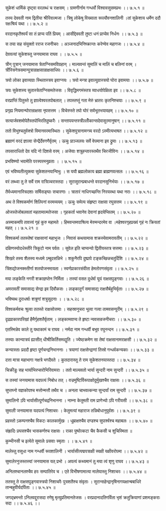 सुकेशं धार्मिकं दृष्ट्वा वरलब्धं च राक्षसम् ।
ग्रामणीर्नाम गन्धर्वो विश्वावसुसमप्रभः ।। ७.५.१ ॥

तस्य देववती नाम द्वितीया श्रीरिवात्मजा ।
त्रिषु लोकेषु विख्याता रूपयौवनशालिनी ।तां सुकेशाय धर्मेण ददौ रक्षःश्रियं यथा ।। ७.५.२ ॥

वरदानकृतैश्वर्यं सा तं प्राप्य पतिं प्रियम् ।
आसीद्देववती तुष्टा धनं प्राप्येव निर्धनः ।। ७.५.३ ॥

स तया सह संयुक्तो रराज रजनीचरः ।
अञ्जनादभिनिष्क्रान्तः करेण्वेव महागजः ।। ७.५.४ ॥

देववत्यां सुकेशस्तु जनयामास राघव ।
। ७.५.५ ॥

त्रीन् पुत्रान् जनयामास त्रेताग्निसमविग्रहान् ।
माल्यवन्तं सुमालिं च मालिं च बलिनां वरम् ।त्रींस्त्रिनेत्रसमान्पुत्रान्राक्षसान्राक्षसाधिपः ।। ७.५.६ ॥

त्रयो लोका इवाव्यग्राः स्थितास्त्रय इवाग्नयः ।
त्रयो मन्त्रा इवात्युग्रास्त्रयो घोरा इवामयाः ।। ७.५.७ ॥

त्रयः सुकेशस्य सुतास्त्रेताग्निसमतेजसः ।
विवृद्धिमगमंस्तत्र व्याधयोपेक्षिता इव ।। ७.५.८ ॥

वरप्राप्तिं पितुस्ते तु ज्ञात्वेश्वरतपोबलात् ।
तपस्तप्तुं गता मेरुं भ्रातरः कृतनिश्चयाः ।। ७.५.९ ॥

प्रगृह्य नियमान्घोरान्राक्षसा नृपसत्तम ।
विचेरुस्ते तपो घोरं सर्वभूतभयावहम् ।। ७.५.१० ॥

सत्यार्जवशमोपेतैस्तपोभिरतिदुष्करैः ।
सन्तापयन्तस्त्रील्लोँकान्सदेवासुरमानुषान् ।। ७.५.११ ॥

ततो विभुश्चतुर्वक्त्रो विमानवरमास्थितः ।
सुकेशपुत्रानामन्त्र्य वरदो ऽस्मीत्यभाषत ।। ७.५.१२ ॥

ब्रह्माणं वरदं ज्ञात्वा सेन्द्रैर्देवगणैर्वृतम् ।
ऊचुः प्राञ्जलयः सर्वे वेपमाना इव द्रुमाः ।। ७.५.१३ ॥

तपसाराधितो देव यदि नो दिशसे वरम् ।
अजेयाः शत्रुहन्तारस्तथैव चिरजीविनः ।। ७.५.१४ ॥

प्रभविष्ण्वो भवामेति परस्परमनुव्रताः ।
। ७.५.१५ ॥

एवं भविष्यतीत्युक्त्वा सुकेशतनयान्विभुः ।
स ययौ ब्रह्मलोकाय ब्रह्मा ब्राह्मणवत्सलः ।। ७.५.१६ ॥

वरं लब्ध्वा तु ते सर्वे राम रात्रिञ्चरास्तदा ।
सुरासुरान्प्रबाधन्ते वरदानसुनिर्भयाः ।। ७.५.१७ ॥

तैर्वध्यमानास्त्रिदशाः सर्षिसङ्घाः सचारणाः ।
त्रातारं नाधिगच्छन्ति निरयस्था यथा नराः ।। ७.५.१८ ॥

अथ ते विश्वकर्माणं शिल्पिनां वरमव्ययम् ।
ऊचुः समेत्य संहृष्टा राक्षसा रघुसत्तम ।। ७.५.१९ ॥

ओजस्तेजोबलवतां महतामात्मतेजसा ।
गृहकर्ता भवानेव देवानां हृदयेप्सितम् ।। ७.५.२० ॥

अस्माकमपि तावत्त्वं गृहं कुरु महामते ।
हिमवन्तमपाश्रित्य मेरुमन्दरमेव वा ।महेश्वरगृहप्रख्यं गृहं नः क्रियतां महत् ।। ७.५.२१ ॥

विश्वकर्मा ततस्तेषां राक्षसानां महाभुजः ।
निवासं कथयामास शक्रस्येवामरावतीम् ।। ७.५.२२ ॥

दक्षिणस्योदधेस्तीरे त्रिकूटो नाम पर्वतः ।
सुवेल इति चाप्यन्यो द्वितीयस्तत्र सत्तमाः ।। ७.५.२३ ॥

शिखरे तस्य शैलस्य मध्यमे ऽम्बुदसन्निभे ।
शकुनैरपि दुष्प्रापे टङ्कच्छिन्नचतुर्दिशि ।। ७.५.२४ ॥

त्रिंशद्योजनक्स्तीर्णा शतयोजनमायता ।
स्वर्णप्राकारसंवीता हेमतोरणसंवृता ।। ७.५.२५ ॥

मया लङ्केति नगरी शक्राज्ञप्तेन निर्मिता ।
तस्यां वसत दुर्धर्षा यूयं राक्षसपुङ्गवाः ।। ७.५.२६ ॥

अमरावतीं समासाद्य सेन्द्रा इव दिवौकसः ।
लङ्कादुर्गं समासाद्य राक्षसैर्बहुभिर्वृताः ।। ७.५.२७ ॥

भविष्यथ दुराधर्षाः शत्रूणां शत्रुसूदनाः ।
। ७.५.२८ ॥

विश्वकर्मवचः श्रुत्वा ततस्ते राक्षसोत्तमाः ।
सहस्रानुचरा भूत्वा गत्वा तामवसन्पुरीम् ।। ७.५.२९ ॥

दृढप्राकारपरिखां हैमैर्गृहशतैर्वृताम् ।
लङ्कामवाप्य ते हृष्टा न्यवसन्रजनीचराः ।। ७.५.३० ॥

एतस्मिन्नेव काले तु यथाकामं च राघव ।
नर्मदा नाम गन्धर्वी बभूव रघुनन्दन ।। ७.५.३१ ॥

तस्याः कान्यात्रयं ह्यासीत् धीश्रीकिर्तिसमद्युति ।
ज्येष्ठक्रमेण सा तेषां राक्षसानामराक्षसी ।। ७.५.३२ ॥

कन्यास्ताः प्रददौ हृष्टा पूर्णचन्द्रनिभाननाः ।
त्रयाणां राक्षसेन्द्राणां तिस्रो गन्धर्वकन्यकाः ।। ७.५.३३ ॥

दत्ता मात्रा महाभागा नक्षत्रे भगदैवते ।
कुतदारास्तु ते राम सुकेशतनयास्तदा ।। ७.५.३४ ॥

चिक्रीडुः सह भार्याभिरप्सरोभिरिवामराः ।
ततो माल्यवतो भार्या सुन्दरी नाम सुन्दरी ।। ७.५.३५ ॥

स तस्यां जनयामास यदपत्यं निबोध तत् ।
वज्रमुष्टिर्विरूपाक्षोदुर्मुखश्चैव राक्षसः ।। ७.५.३६ ॥

सुप्तघ्नो यज्ञकोपश्च मत्तोन्मत्तौ तथैव च ।
अनला चाभवत्कन्या सुन्दर्यां राम सुन्दरी ।। ७.५.३७ ॥

सुमालिनो ऽपि भार्यासीत्पूर्णचद्रनिभानना ।
नाम्ना केतुमती राम प्राणेभ्यो ऽपि गरीयसी ।। ७.५.३८ ॥

सुमाली जनयामास यदपत्यं निशाचरः ।
केतुमत्यां महाराज तन्निबोधानुपूर्वशः ।। ७.५.३९ ॥

प्रहस्तो ऽकम्पनश्चैव विकटः कालकार्मुखः ।
धूम्राक्षश्चैव दण्डश्च सुपार्श्वश्च महाबलः ।। ७.५.४० ॥

संह्रादिः प्रघसश्चैव भासकर्णश्च राक्षसः ।
राका पुष्पोत्कटा चैव कैकसी च शुचिस्मिता ॥

कुम्भीनसी च इत्येते सुमालेः प्रसवाः स्मृताः ।
। ७.५.४१ ॥

मालेस्तु वसुधा नाम गन्धर्वी रूपशालिनी ।
भार्यासीत्पद्मपत्राक्षी स्वक्षी यक्षीवरोपमा ।। ७.५.४२ ॥

सुमालेरनुजस्तस्यां जनयामास यत् प्रभो ।
अपत्यं कथ्यमानं तु मया त्वं शृणु राघव ।। ७.५.४३ ॥

अनिलश्चानलश्चैव हरः सम्पातिरेव च ।
एते विभीषणामात्या मालेयास्तु निशाचरः ।। ७.५.४४ ॥

ततस्तु ते राक्षसपुङ्गवास्त्रयो निशाचरैः पुत्रशतैश्च संवृताः ।
सुरान्सहेन्द्रानृषिनागयक्षान्बबाधिरे तान्बहुवीर्यदर्पिताः ।। ७.५.४५ ॥

जगद्भ्रमन्तो ऽनिलवद्दुरासदा रणेषु मृत्युप्रतिमानतेजसः ।
वरप्रदानादतिगर्विता भृशं क्रतुक्रियाणां प्रशमङ्कराः सदा ।। ७.५.४६ ।।

